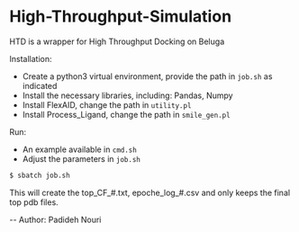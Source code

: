 # High-Throughput-Simulation
HTD is a wrapper for High Throughput Docking on Beluga

Installation:
- Create a python3 virtual environment, provide the path in `job.sh` as indicated
- Install the necessary libraries, including: Pandas, Numpy
- Install FlexAID, change the path in `utility.pl`
- Install Process_Ligand, change the path in `smile_gen.pl`


Run:
- An example available in `cmd.sh`
- Adjust the parameters in `job.sh`

```bash
$ sbatch job.sh
```

This will create the top_CF_#.txt, epoche_log_#.csv and only keeps the final top pdb files.

-- Author: Padideh Nouri
